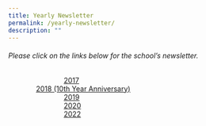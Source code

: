 ```yaml
---
title: Yearly Newsletter
permalink: /yearly-newsletter/
description: ""
---
```

###### Please click on the links below for the school’s newsletter.<br>
&emsp;&emsp;&emsp;&emsp;&emsp;&emsp;&emsp;&emsp;[2017](https://drive.google.com/file/d/1LoAXYO39RY4MQlUC55SnQfkSkySoEYXO/view?usp=sharing)<br>&emsp;&emsp;&emsp;&emsp;[2018 (10th Year Anniversary) ](https://drive.google.com/file/d/1PYXigrOTFkYyey5ljjzL_0EcRPJurFmR/view?usp=sharing)<br>&emsp;&emsp;&emsp;&emsp;&emsp;&emsp;&emsp;&emsp;[2019](https://drive.google.com/file/d/1RLvtCypibWeXmDfRP5RfcGelPLEENsQC/view?usp=share_link)<br>&emsp;&emsp;&emsp;&emsp;&emsp;&emsp;&emsp;&emsp;[2020](https://drive.google.com/file/d/1kJ2h37eZfyCkGE8fb84zMkVsEYD-BKBg/view?usp=sharing)<br>&emsp;&emsp;&emsp;&emsp;&emsp;&emsp;&emsp;&emsp;[2022](https://drive.google.com/file/d/15rABb8p7t7cuOHBXCmowlmHW3xO_183i/view?usp=sharing)